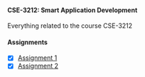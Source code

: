 #### CSE-3212: Smart Application Development

Everything related to the course CSE-3212

#### Assignments

- [x] [Assignment 1](https://github.com/irfanshadikrishad/CSE-3212/tree/assignment_1)
- [x] [Assignment 2](https://github.com/irfanshadikrishad/CSE-3212/tree/assignment_2)
